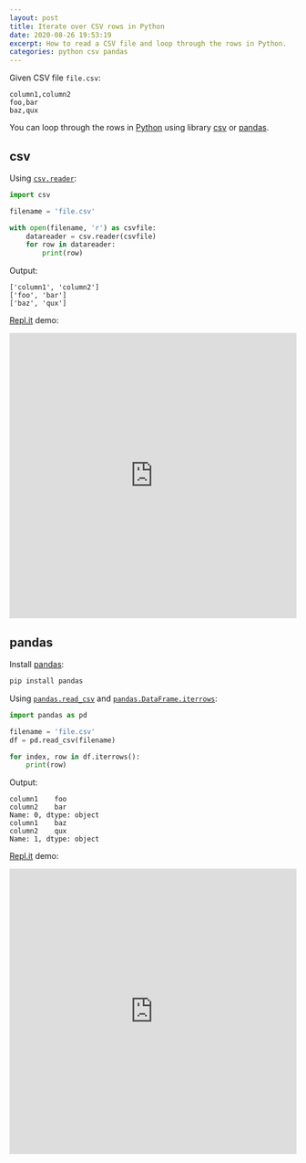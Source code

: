 ```yaml
---
layout: post
title: Iterate over CSV rows in Python
date: 2020-08-26 19:53:19
excerpt: How to read a CSV file and loop through the rows in Python.
categories: python csv pandas
---
```


Given CSV file `file.csv`:

```
column1,column2
foo,bar
baz,qux
```

You can loop through the rows in [Python](https://www.python.org/) using library [csv](https://docs.python.org/3/library/csv.html) or [pandas](https://pandas.pydata.org/).

## csv

Using [`csv.reader`](https://docs.python.org/3/library/csv.html#csv.reader):

```py
import csv

filename = 'file.csv'

with open(filename, 'r') as csvfile:
    datareader = csv.reader(csvfile)
    for row in datareader:
        print(row)
```

Output:

```
['column1', 'column2']
['foo', 'bar']
['baz', 'qux']
```

[Repl.it](https://repl.it/@remarkablemark/csvreader) demo:

<iframe height="500px" width="100%" src="https://repl.it/@remarkablemark/csvreader?lite=true" scrolling="no" frameborder="no" allowtransparency="true" allowfullscreen="true" sandbox="allow-forms allow-pointer-lock allow-popups allow-same-origin allow-scripts allow-modals"></iframe>

## pandas

Install [pandas](https://pypi.org/project/pandas/):

```sh
pip install pandas
```

Using [`pandas.read_csv`](https://pandas.pydata.org/pandas-docs/stable/reference/api/pandas.read_csv.html#pandas-read-csv) and [`pandas.DataFrame.iterrows`](https://pandas.pydata.org/pandas-docs/stable/reference/api/pandas.DataFrame.iterrows.html#pandas-dataframe-iterrows):

```py
import pandas as pd

filename = 'file.csv'
df = pd.read_csv(filename)

for index, row in df.iterrows():
    print(row)
```

Output:

```
column1    foo
column2    bar
Name: 0, dtype: object
column1    baz
column2    qux
Name: 1, dtype: object
```

[Repl.it](https://repl.it/@remarkablemark/pandasreadcsv) demo:

<iframe height="500px" width="100%" src="https://repl.it/@remarkablemark/pandasreadcsv?lite=true" scrolling="no" frameborder="no" allowtransparency="true" allowfullscreen="true" sandbox="allow-forms allow-pointer-lock allow-popups allow-same-origin allow-scripts allow-modals"></iframe>
